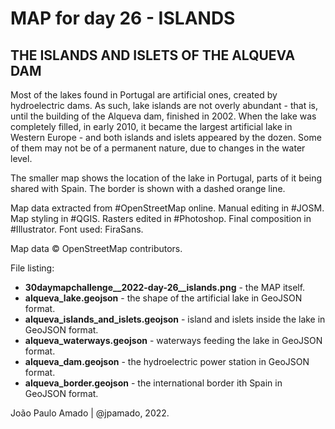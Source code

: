 <h1>MAP for day 26 - ISLANDS</h1>
<h2>THE ISLANDS AND ISLETS OF THE ALQUEVA DAM</h2>
<p>Most of the lakes found in Portugal are artificial ones, created by hydroelectric dams. As such, lake islands are not overly abundant - that is, until the building of the Alqueva dam, finished in 2002. When the lake was completely filled, in early 2010, it became the largest artificial lake in Western Europe - and both islands and islets appeared by the dozen. Some of them may not be of a permanent nature, due to changes in the water level.</p>
<p>The smaller map shows the location of the lake in Portugal, parts of it being shared with Spain. The border is shown with
a dashed orange line.</p>
<p>Map data extracted from #OpenStreetMap online. Manual editing in #JOSM. Map styling in #QGIS. Rasters edited in #Photoshop. Final composition in #Illustrator. Font used: FiraSans.</p>
<p>Map data © OpenStreetMap contributors.</p>
<p>File listing:</p>
<ul>
  <li><b>30daymapchallenge__2022-day-26__islands.png</b> - the MAP itself.</li>
  <li><b>alqueva_lake.geojson</b> - the shape of the artificial lake in GeoJSON format.</li>
  <li><b>alqueva_islands_and_islets.geojson</b> - island and islets inside the lake in GeoJSON format.</li>
  <li><b>alqueva_waterways.geojson</b> - waterways feeding the lake in GeoJSON format.</li>
  <li><b>alqueva_dam.geojson</b> - the hydroelectric power station in GeoJSON format.</li>
  <li><b>alqueva_border.geojson</b> - the international border ith Spain in GeoJSON format.</li>
  </ul>
<p>João Paulo Amado | @jpamado, 2022.</p>
